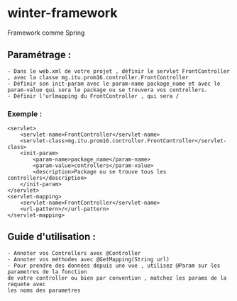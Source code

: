 # winter-framework
Framework comme Spring 

## Paramétrage :

    - Dans le web.xml de votre projet , définir le servlet FrontController , avec la classe mg.itu.prom16.controller.FrontController
    - Définir son init-param avec le param-name package_name et avec le param-value qui sera le package ou se trouvera vos controllers.
    - Définir l'urlmapping du FrontController , qui sera /

### Exemple :
    <servlet>
		<servlet-name>FrontController</servlet-name>
		<servlet-class>mg.itu.prom16.controller.FrontController</servlet-class>
		<init-param>
			<param-name>package_name</param-name>
			<param-value>controllers</param-value>
			<description>Package ou se trouve tous les controllers</description>
		</init-param>
	</servlet>
	<servlet-mapping>
		<servlet-name>FrontController</servlet-name>
		<url-pattern>/</url-pattern>
	</servlet-mapping>

## Guide d'utilisation :

    - Annoter vos Controllers avec @Controller
    - Annoter vos méthodes avec @GetMapping(String url)
    - Pour prendre des données depuis une vue , utilisez @Param sur les parametres de la fonction
    de votre controller ou bien par convention , matchez les params de la requete avec 
    les noms des parametres
    